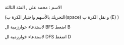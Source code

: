 الاسم : محمد علي ,
الفئة الثالثة

(التحريك بالأسهم واختيار الكرة ب(space) و نقل الكرة ب (E) )


لاستدعاء خوارزمية ال BFS اضغط B

لاستدعاء خوارزمية ال DFS اضغط D
